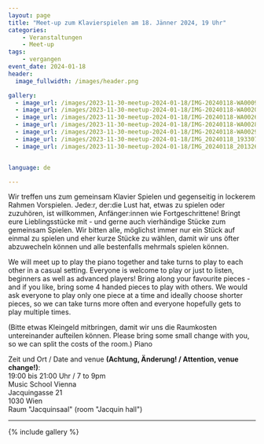 ```yaml
---
layout: page
title: "Meet-up zum Klavierspielen am 18. Jänner 2024, 19 Uhr"
categories:
    - Veranstaltungen
    - Meet-up
tags:
    - vergangen
event_date: 2024-01-18
header:
  image_fullwidth: /images/header.png

gallery:
  - image_url: /images/2023-11-30-meetup-2024-01-18/IMG-20240118-WA0009.jpg
  - image_url: /images/2023-11-30-meetup-2024-01-18/IMG-20240118-WA0020.jpg
  - image_url: /images/2023-11-30-meetup-2024-01-18/IMG-20240118-WA0026.jpg
  - image_url: /images/2023-11-30-meetup-2024-01-18/IMG-20240118-WA0028.jpg
  - image_url: /images/2023-11-30-meetup-2024-01-18/IMG-20240118-WA0029.jpg
  - image_url: /images/2023-11-30-meetup-2024-01-18/IMG_20240118_193307.jpg
  - image_url: /images/2023-11-30-meetup-2024-01-18/IMG_20240118_201326.jpg


language: de

---
```


Wir treffen uns zum gemeinsam Klavier Spielen und gegenseitig in lockerem Rahmen Vorspielen. Jede:r, der:die Lust hat, etwas zu spielen oder zuzuhören, ist willkommen, Anfänger:innen wie Fortgeschrittene!
Bringt eure Lieblingsstücke mit - und gerne auch vierhändige Stücke zum gemeinsam Spielen. 
Wir bitten alle, möglichst immer nur ein Stück auf einmal zu spielen und eher kurze Stücke zu wählen, damit wir uns öfter abzuwecheln können und alle bestenfalls mehrmals spielen können.


We will meet up to play the piano together and take turns to play to each other in a casual setting. Everyone is welcome to play or just to listen, beginners as well as advanced players!
Bring along your favourite pieces - and if you like, bring some 4 handed pieces to play with others.
We would ask everyone to play only one piece at a time and ideally choose shorter pieces, so we can take turns more often and everyone hopefully gets to play multiple times.

(Bitte etwas Kleingeld mitbringen, damit wir uns die Raumkosten untereinander aufteilen können.
Please bring some small change with you, so we can split the costs of the room.)
Piano

Zeit und Ort / Date and venue <b>(Achtung, Änderung! / Attention, venue change!)</b>:<br>
19:00 bis 21:00 Uhr / 7 to 9pm <br>
Music School Vienna<br>
Jacquingasse 21<br>
1030 Wien<br>
Raum "Jacquinsaal" (room "Jacquin hall")<br>


<div
    data-service="googlemaps"
    data-id="!1m18!1m12!1m3!1d2659.7192873558456!2d16.38269097653893!3d48.1927598473177!2m3!1f0!2f0!3f0!3m2!1i1024!2i768!4f13.1!3m3!1m2!1s0x476d07635e60be51%3A0x1de7d0f1390ff2c0!2sJacquingasse%2021%2C%201030%20Wien!5e0!3m2!1sen!2sat!4v1704910538354!5m2!1sen!2sat"
    data-autoscale
></div>

----

{% include gallery %}


